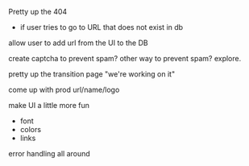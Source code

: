 
Pretty up the 404
- if user tries to go to URL that does not exist in db

allow user to add url from the UI to the DB

create captcha to prevent spam? other way to prevent spam? explore. 

pretty up the transition page "we're working on it"

come up with prod url/name/logo

make UI a little more fun 
- font
- colors
- links 

error handling all around 
